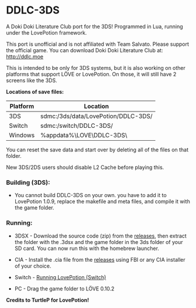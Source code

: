 # DDLC-3DS
A Doki Doki Literature Club port for the 3DS! Programmed in Lua, running under the LovePotion framework.

This port is unofficial and is not affiliated with Team Salvato. Please support the official game. You can download Doki Doki Literature Club at: http://ddlc.moe

This is intended to be only for 3DS systems, but it is also working on other platforms that support LÖVE or LovePotion. On those, it will still have 2 screens like the 3DS.

**Locations of save files:**

| Platform | Location                            |
|----------|-------------------------------------|
| 3DS      | sdmc:/3ds/data/LovePotion/DDLC-3DS/ |
| Switch   | sdmc:/switch/DDLC-3DS/              |
| Windows  | %appdata%\LOVE\DDLC-3DS\            |

You can reset the save data and start over by deleting all of the files on that folder.

New 3DS/2DS users should disable L2 Cache before playing this.

### Building (3DS):
- You cannot build DDLC-3DS on your own. you have to add it to LovePotion 1.0.9, replace the makefile and meta files, and compile it with the game folder.

### Running:
- 3DSX - Download the source code (zip) from the [releases](https://github.com/LukeZGD/DDLC-3DS/releases), then extract the folder with the .3dsx and the game folder in the 3ds folder of your SD card. You can now run this with the homebrew launcher.

- CIA - Install the .cia file from the [releases](https://github.com/LukeZGD/DDLC-3DS/releases) using FBI or any CIA installer of your choice.

- Switch - [Running LovePotion (Switch)](https://github.com/TurtleP/LovePotion/wiki/Running-(Switch))

- PC - Drag the game folder to LÖVE 0.10.2

**Credits to TurtleP for LovePotion!**

